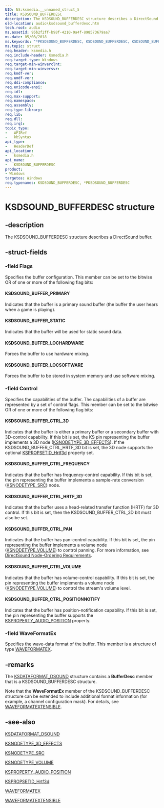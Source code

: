 ```yaml
---
UID: NS:ksmedia.__unnamed_struct_5
title: KSDSOUND_BUFFERDESC
description: The KSDSOUND_BUFFERDESC structure describes a DirectSound buffer.
old-location: audio\ksdsound_bufferdesc.htm
tech.root: audio
ms.assetid: 95b2f2ff-b98f-4210-9a4f-898573679aa7
ms.date: 05/08/2018
ms.keywords: "*PKSDSOUND_BUFFERDESC, KSDSOUND_BUFFERDESC, KSDSOUND_BUFFERDESC structure [Audio Devices], PKSDSOUND_BUFFERDESC, PKSDSOUND_BUFFERDESC structure pointer [Audio Devices], aud-prop_309ec354-b919-40c7-8751-9e0a0000f7c8.xml, audio.ksdsound_bufferdesc, ksmedia/KSDSOUND_BUFFERDESC, ksmedia/PKSDSOUND_BUFFERDESC"
ms.topic: struct
req.header: ksmedia.h
req.include-header: Ksmedia.h
req.target-type: Windows
req.target-min-winverclnt: 
req.target-min-winversvr: 
req.kmdf-ver: 
req.umdf-ver: 
req.ddi-compliance: 
req.unicode-ansi: 
req.idl: 
req.max-support: 
req.namespace: 
req.assembly: 
req.type-library: 
req.lib: 
req.dll: 
req.irql: 
topic_type:
-	APIRef
-	kbSyntax
api_type:
-	HeaderDef
api_location:
-	ksmedia.h
api_name:
-	KSDSOUND_BUFFERDESC
product:
- Windows
targetos: Windows
req.typenames: KSDSOUND_BUFFERDESC, *PKSDSOUND_BUFFERDESC
---
```


# KSDSOUND_BUFFERDESC structure


## -description


The KSDSOUND_BUFFERDESC structure describes a DirectSound buffer.


## -struct-fields




### -field Flags

Specifies the buffer configuration. This member can be set to the bitwise OR of one or more of the following flag bits:





#### KSDSOUND_BUFFER_PRIMARY

Indicates that the buffer is a primary sound buffer (the buffer the user hears when a game is playing).



#### KSDSOUND_BUFFER_STATIC

Indicates that the buffer will be used for static sound data.



#### KSDSOUND_BUFFER_LOCHARDWARE

Forces the buffer to use hardware mixing.



#### KSDSOUND_BUFFER_LOCSOFTWARE

Forces the buffer to be stored in system memory and use software mixing.


### -field Control

Specifies the capabilities of the buffer. The capabilities of a buffer are represented by a set of control flags. This member can be set to the bitwise OR of one or more of the following flag bits:





#### KSDSOUND_BUFFER_CTRL_3D

Indicates that the buffer is either a primary buffer or a secondary buffer with 3D-control capability. If this bit is set, the KS pin representing the buffer implements a 3D node (<a href="https://msdn.microsoft.com/library/windows/hardware/ff537148">KSNODETYPE_3D_EFFECTS</a>). If the KSDSOUND_BUFFER_CTRL_HRTF_3D bit is set, the 3D node supports the optional <a href="https://msdn.microsoft.com/library/windows/hardware/ff537482">KSPROPSETID_Hrtf3d</a> property set.



#### KSDSOUND_BUFFER_CTRL_FREQUENCY

Indicates that the buffer has frequency-control capability. If this bit is set, the pin representing the buffer implements a sample-rate conversion (<a href="https://msdn.microsoft.com/library/windows/hardware/ff537190">KSNODETYPE_SRC</a>) node.



#### KSDSOUND_BUFFER_CTRL_HRTF_3D

Indicates that the buffer uses a head-related transfer function (HRTF) for 3D control. If this bit is set, then the KSDSOUND_BUFFER_CTRL_3D bit must also be set.



#### KSDSOUND_BUFFER_CTRL_PAN

Indicates that the buffer has pan-control capability. If this bit is set, the pin representing the buffer implements a volume node (<a href="https://msdn.microsoft.com/library/windows/hardware/ff537208">KSNODETYPE_VOLUME</a>) to control panning. For more information, see <a href="https://msdn.microsoft.com/baca55f5-c669-4bd2-82b5-3985030864f2">DirectSound Node-Ordering Requirements</a>.



#### KSDSOUND_BUFFER_CTRL_VOLUME

Indicates that the buffer has volume-control capability. If this bit is set, the pin representing the buffer implements a volume node (<a href="https://msdn.microsoft.com/library/windows/hardware/ff537208">KSNODETYPE_VOLUME</a>) to control the stream's volume level.



#### KSDSOUND_BUFFER_CTRL_POSITIONNOTIFY

Indicates that the buffer has position-notification capability. If this bit is set, the pin representing the buffer supports the <a href="https://msdn.microsoft.com/library/windows/hardware/ff537297">KSPROPERTY_AUDIO_POSITION</a> property.


### -field WaveFormatEx

Specifies the wave-data format of the buffer. This member is a structure of type <a href="https://msdn.microsoft.com/library/windows/hardware/ff538799">WAVEFORMATEX</a>.


## -remarks



The <a href="https://msdn.microsoft.com/library/windows/hardware/ff537094">KSDATAFORMAT_DSOUND</a> structure contains a <b>BufferDesc</b> member that is a KSDSOUND_BUFFERDESC structure.

Note that the <b>WaveFormatEx</b> member of the KSDSOUND_BUFFERDESC structure can be extended to include additional format information (for example, a channel configuration mask). For details, see <a href="https://msdn.microsoft.com/library/windows/hardware/ff538802">WAVEFORMATEXTENSIBLE</a>.




## -see-also




<a href="https://msdn.microsoft.com/library/windows/hardware/ff537094">KSDATAFORMAT_DSOUND</a>



<a href="https://msdn.microsoft.com/library/windows/hardware/ff537148">KSNODETYPE_3D_EFFECTS</a>



<a href="https://msdn.microsoft.com/library/windows/hardware/ff537190">KSNODETYPE_SRC</a>



<a href="https://msdn.microsoft.com/library/windows/hardware/ff537208">KSNODETYPE_VOLUME</a>



<a href="https://msdn.microsoft.com/library/windows/hardware/ff537297">KSPROPERTY_AUDIO_POSITION</a>



<a href="https://msdn.microsoft.com/library/windows/hardware/ff537482">KSPROPSETID_Hrtf3d</a>



<a href="https://msdn.microsoft.com/library/windows/hardware/ff538799">WAVEFORMATEX</a>



<a href="https://msdn.microsoft.com/library/windows/hardware/ff538802">WAVEFORMATEXTENSIBLE</a>
 

 

